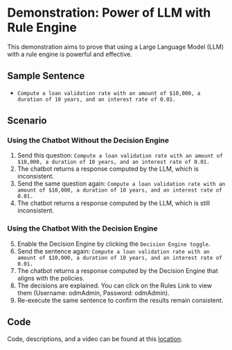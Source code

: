 # Demonstration: Power of LLM with Rule Engine

This demonstration aims to prove that using a Large Language Model (LLM) with a rule engine is powerful and effective.

## Sample Sentence

* `Compute a loan validation rate with an amount of $10,000, a duration of 10 years, and an interest rate of 0.01.`

## Scenario

### Using the Chatbot Without the Decision Engine

1. Send this question: `Compute a loan validation rate with an amount of $10,000, a duration of 10 years, and an interest rate of 0.01.`
2. The chatbot returns a response computed by the LLM, which is inconsistent.
3. Send the same question again: `Compute a loan validation rate with an amount of $10,000, a duration of 10 years, and an interest rate of 0.01.`
4. The chatbot returns a response computed by the LLM, which is still inconsistent.

### Using the Chatbot With the Decision Engine

5. Enable the Decision Engine by clicking the `Decision Engine toggle`.
6. Send the sentence again: `Compute a loan validation rate with an amount of $10,000, a duration of 10 years, and an interest rate of 0.01.`
7. The chatbot returns a response computed by the Decision Engine that aligns with the policies.
8. The decisions are explained. You can click on the Rules Link to view them (Username: odmAdmin, Password: odmAdmin).
9. Re-execute the same sentence to confirm the results remain consistent.

## Code

Code, descriptions, and a video can be found at this [location](https://github.com/DecisionsDev/llm-odm/tree/demo-exec/chat-with-decision-service).